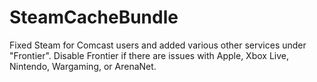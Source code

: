# SteamCacheBundle

Fixed Steam for Comcast users and added various other services under "Frontier". Disable Frontier if there are issues with Apple, Xbox Live, Nintendo, Wargaming, or ArenaNet.
